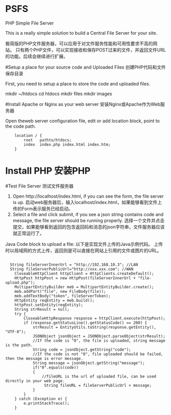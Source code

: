 # PSFS
PHP Simple File Server

This is a really simple solution to build a Central File Server for your site.

极简版的PHP文件服务器，可以应用于对文件服务性能和可用性要求不高的网站。
只有两个PHP文件，可以实现接收和保存POST过来的文件，并返回文件URL的功能。后续会继续进行扩展。

#Setup a place for your source code and Uploaded Files 创建PHP代码和文件保存目录

First, you need to setup a place to store the code and uploaded files.

mkdir ~/htdocs
cd htdocs
mkdir files
mkdir images

#Install Apache or Nginx as your web server 安装Nginx或Apache作为Web服务器

Open theweb server configuration file, edit or add location block, point to the code path.

        location / {
            root   pathto/htdocs;
            index  index.php index.html index.htm;
        }

# Install PHP 安装PHP

#Test File Server 测试文件服务器
1. Open http://localhost/index.html, if you can see the form, the file server is up. 启动web服务器后，输入localhost/index.html，如果能够看到文件上传的Form表示服务已经启动。
2. Select a file and click submit, if you see a json string contains code and message, the file server should be running properly. 选择一个文件并点击提交，如果能够看到返回的包含返回码和消息的json字符串，文件服务器应该就正常运行了。

Java Code block to upload a file:
以下是实现文件上传的Java示例代码。 上传时以局域网的方式上传，返回则是可以直接在网站上引用的文件或图片的URL。
<pre><code>
  String fileServerInnerUrl = "http://192.168.10.3"; //LAN
  String fileServerPublicUrl="http://xxx.xxx.com"; //WAN
	CloseableHttpClient httpClient = HttpClients.createDefault();
	HttpPost httpPost = new HttpPost(fileServerInnerUrl + "file-upload.php");
	MultipartEntityBuilder meb = MultipartEntityBuilder.create();
	meb.addPart("file", new FileBody(file));
	meb.addTextBody("token", fileServerToken);  
	HttpEntity reqEntity = meb.build(); 
	httpPost.setEntity(reqEntity);
	String strResult = null;
	try {
		CloseableHttpResponse response = httpClient.execute(httpPost);
		if (response.getStatusLine().getStatusCode() == 200) {
			strResult = EntityUtils.toString(response.getEntity(), "UTF-8");
			JSONObject jsonObject = JSONObject.parseObject(strResult);
			//If the code is "0", the file is uploaded, string message is the path.
			String code = jsonObject.getString("code");
			//If the code is not "0", file uploaded should be failed, then the message is error message.
			String message = jsonObject.getString("message");
			if("0".equals(code))
			{
			    //fileURL is the url of uploaded file, can be used directly in your web page.
			     String fileURL = fileServerPublicUrl + message;
			}
		}
	} catch (Exception e) {
		e.printStackTrace();
	}
</pre></code>

